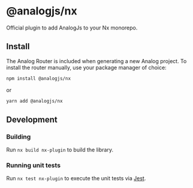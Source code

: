 # @analogjs/nx

Official plugin to add AnalogJs to your Nx monorepo.

## Install

The Analog Router is included when generating a new Analog project. To install the router manually, use your package manager of choice:

```sh
npm install @analogjs/nx
```

or

```sh
yarn add @analogjs/nx
```

## Development

### Building

Run `nx build nx-plugin` to build the library.

### Running unit tests

Run `nx test nx-plugin` to execute the unit tests via [Jest](https://jestjs.io).
